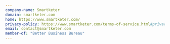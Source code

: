 ```yaml
---
company-name: Smartketer
domain: smartketer.com
home: https://www.smartketer.com/
privacy-policy: https://www.smartketer.com/terms-of-service.html#privacy
email: contact@smartketer.com
member-of: "Better Business Bureau"
---
```




